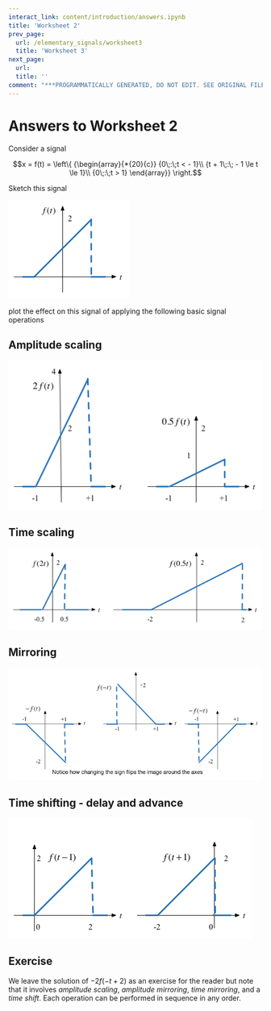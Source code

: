 ```yaml
---
interact_link: content/introduction/answers.ipynb
title: 'Worksheet 2'
prev_page:
  url: /elementary_signals/worksheet3
  title: 'Worksheet 3'
next_page:
  url: 
  title: ''
comment: "***PROGRAMMATICALLY GENERATED, DO NOT EDIT. SEE ORIGINAL FILES IN /content***"
---
```


# Answers to Worksheet 2

Consider a signal 

$$x = f(t) = \left\{ {\begin{array}{*{20}{c}}
{0\;:\;t <  - 1}\\
{t + 1\;:\; - 1 \le t \le 1}\\
{0\;:\;t > 1}
\end{array}} \right.$$

Sketch this signal

<img src="pictures/sig1.png">

plot the effect on this signal of applying the following basic signal operations

## Amplitude scaling

<img src="pictures/sigs2.png">

## Time scaling

<img src="pictures/sigs3.png">

## Mirroring

<img src="pictures/sigs4.png">

## Time shifting - delay and advance

<img src="pictures/sigs5.png">

## Exercise

We leave the solution of $-2f(-t+2)$ as an exercise for the reader but note that it involves *amplitude scaling*, *amplitude mirroring*, *time mirroring*, and a *time shift*. Each operation can be performed in sequence in any order.
